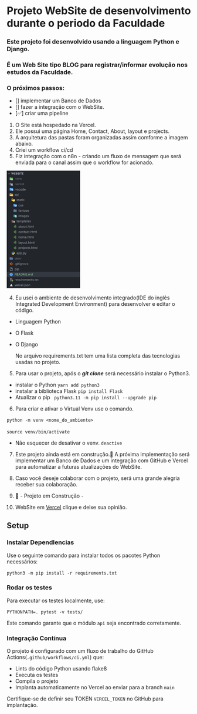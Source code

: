 # Projeto WebSite de desenvolvimento durante o periodo da Faculdade

### Este projeto foi desenvolvido usando a linguagem Python e Django.

### É um Web Site tipo BLOG para registrar/informar evolução nos estudos da Faculdade.

### O próximos passos:

- [] implementar um Banco de Dados
- [] fazer a integração com o WebSite.
- [✅] criar uma pipeline 

1. O Site está hospedado na Vercel.
2. Ele possui uma página Home, Contact, About, layout e projects.
3. A arquitetura das pastas foram organizadas assim comforme a imagem abaixo.
4. Criei um workflow ci/cd
5. Fiz integração com o n8n - criando um fluxo de mensagem que será enviada para o canal assim que o workflow for acionado.

<div align="center"> </div>
  <p float="left">
    <img src="api/static/images/Screenshot 2023-08-15 at 17.37.09.png" width="200" />
  </p>

4. Eu usei o ambiente de desenvolvimento integrado(IDE do inglês Integrated Development Environment) para desenvolver e editar o código.
- Linguagem Python
- O Flask
- O Django
  
   No arquivo requirements.txt tem uma lista completa das tecnologias usadas no projeto.

5. Para usar o projeto, após o **_git clone_** será necessário instalar o Python3.

- instalar o Python `yarn add python3`
- instalar a biblioteca Flask `pip install Flask`
- Atualizar o pip ` python3.11 -m pip install --upgrade pip`

6. Para criar e ativar o Virtual Venv use o comando.

```
python -m venv <nome_do_ambiente>

source venv/bin/activate

```

- Não esquecer de desativar o venv. `deactive`

7. Este projeto ainda está em construção.🚧 A próxima implementação será implementar um Banco de Dados e um integração com GitHub e Vercel para automatizar a futuras atualizações do WebSite.

8. Caso você deseje colaborar com o projeto, será uma grande alegria receber sua colaboração.

9. 🚧 - Projeto em Construção -

10. WebSite em [Vercel](https://website-red-eight.vercel.app/) clique e deixe sua opinião.

## Setup

### Instalar DependIencias 

Use o seguinte comando para instalar todos os pacotes Python necessários:

```
python3 -m pip install -r requirements.txt
```

### Rodar os testes

Para executar os testes localmente, use:

```
PYTHONPATH=. pytest -v tests/
```

Este comando garante que o módulo `api` seja encontrado corretamente.

### Integração Contínua

O projeto é configurado com um fluxo de trabalho do GitHub Actions(`.github/workflows/ci.yml`) que:

- Lints do código Python usando flake8
- Executa os testes
- Compila o projeto
- Implanta automaticamente no Vercel ao enviar para a branch `main`

Certifique-se de definir seu TOKEN `VERCEL_TOKEN` no GitHub para implantação.




